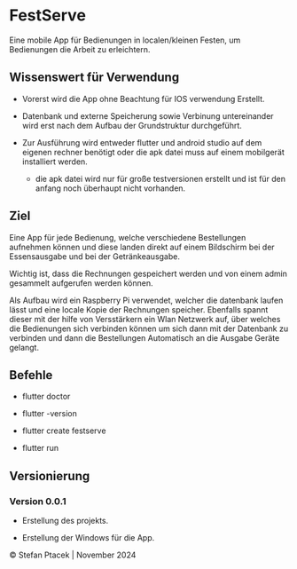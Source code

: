 # FestServe

Eine mobile App für Bedienungen in localen/kleinen Festen, um Bedienungen die Arbeit zu erleichtern.

## Wissenswert für Verwendung

- Vorerst wird die App ohne Beachtung für IOS verwendung Erstellt.

- Datenbank und externe Speicherung sowie Verbinung untereinander wird erst nach dem Aufbau der Grundstruktur durchgeführt.

- Zur Ausführung wird entweder flutter und android studio auf dem eigenen rechner benötigt oder die apk datei muss auf einem mobilgerät installiert werden.
  - die apk datei wird nur für große testversionen erstellt und ist für den anfang noch überhaupt nicht vorhanden.

## Ziel

Eine App für jede Bedienung, welche verschiedene Bestellungen aufnehmen können und diese landen direkt auf einem Bildschirm bei der Essensausgabe und bei der Getränkeausgabe.

Wichtig ist, dass die Rechnungen gespeichert werden und von einem admin gesammelt aufgerufen werden können.

Als Aufbau wird ein Raspberry Pi verwendet, welcher die datenbank laufen lässt und eine locale Kopie der Rechnungen speicher. Ebenfalls spannt dieser mit der hilfe von Versstärkern ein Wlan Netzwerk auf, über welches die Bedienungen sich verbinden können um sich dann mit der Datenbank zu verbinden und dann die Bestellungen Automatisch an die Ausgabe Geräte gelangt.

## Befehle

- flutter doctor

- flutter -version

- flutter create festserve

- flutter run

## Versionierung

### Version 0.0.1

- Erstellung des projekts.

- Erstellung der Windows für die App.


© Stefan Ptacek | November 2024
